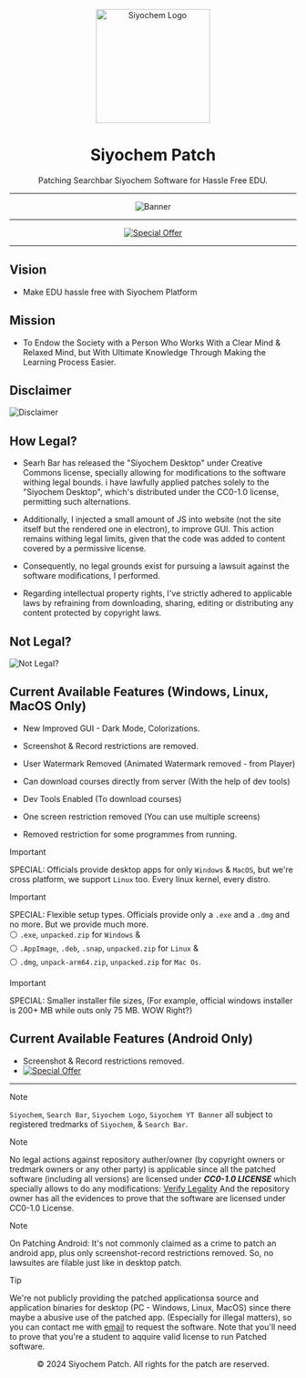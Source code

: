 <p align="center">
  <a href="https://dragon.edu.lk/Siyochem">
    <img src="https://github.com/user-attachments/assets/9c75cf3b-0176-4516-a343-45ed1d9fc364" alt="Siyochem Logo" width="200px">
  </a>
</p>


<h1 align="center">Siyochem Patch</h1>

<p align="center">
  Patching Searchbar Siyochem Software for Hassle Free EDU.
</p>

---

<p align="center">
  <img src="https://github.com/user-attachments/assets/b78e1639-6cfe-494f-a4df-1101dfc78620" alt="Banner">
</p>

---

<div align="center">
  <a href="https://github.com/Siyochem-Patch/Siyochem-Android">
    <img src="https://img.shields.io/badge/Special%20Offer-Download%20Now%20for%20Android%20Without%20Verify!-green?style=for-the-badge&logo=appveyor" alt="Special Offer">
  </a>
</div>

---

## Vision
 - Make EDU hassle free with Siyochem Platform

## Mission
 - To Endow the Society with a Person Who Works With a Clear Mind & Relaxed Mind, but With Ultimate Knowledge Through Making the Learning Process Easier.

## Disclaimer
![Disclaimer](https://github.com/user-attachments/assets/acc9b63e-2cab-415f-92ee-2700eaac3eb2)

## How Legal?

  - Searh Bar has released the "Siyochem Desktop" under Creative Commons license, specially allowing for modifications to the software withing legal bounds. i have lawfully applied patches solely to the "Siyochem Desktop", which's distributed under the CC0-1.0 license, permitting such alternations.

  - Additionally, I injected a small amount of JS into website (not the site itself but the rendered one in electron), to improve GUI. This action remains withing legal limits, given that the code was added to content covered by a permissive license. 

  - Consequently, no legal grounds exist for pursuing a lawsuit against the software modifications, I performed.

  - Regarding intellectual property rights, I've strictly adhered to applicable laws by refraining from downloading, sharing, editing or distributing any content protected by copyright laws.

## Not Legal?

  ![Not Legal?](https://github.com/user-attachments/assets/5565c4ef-0c43-416f-8b26-3052c4b9924c)

## Current Available Features (Windows, Linux, MacOS Only)
 - New Improved GUI - Dark Mode, Colorizations.

 - Screenshot & Record restrictions are removed.
 - User Watermark Removed (Animated Watermark removed - from Player)
 - Can download courses directly from server (With the help of dev tools)
 - Dev Tools Enabled (To download courses)
 - One screen restriction removed (You can use multiple screens)
 - Removed restriction for some programmes from running.

> [!IMPORTANT]
> SPECIAL: Officials provide desktop apps for only `Windows` & `MacOS`, but we're cross platform, we support `Linux` too. Every linux kernel, every distro.

> [!IMPORTANT]
> SPECIAL: Flexible setup types. Officials provide only a `.exe` and a `.dmg` and no more. But we provide much more. <br/> ⚪ `.exe`, `unpacked.zip` for `Windows` & <br/> ⚪ `.AppImage`, `.deb`, `.snap`, `unpacked.zip` for `Linux` & <br/> ⚪ `.dmg`, `unpack-arm64.zip`, `unpacked.zip` for `Mac Os`. 

> [!IMPORTANT]
> SPECIAL: Smaller installer file sizes, (For example, official windows installer is 200+ MB while outs only 75 MB. WOW Right?)

## Current Available Features (Android Only)
 - Screenshot & Record restrictions removed.
 - [![Special Offer](https://img.shields.io/badge/Special%20Offer-Download%20Now%20for%20Android%20Without%20Verify!-green?style=for-the-badge&logo=appveyor)](https://github.com/Siyochem-Patch/Siyochem-Android)


---

> [!NOTE]
> `Siyochem`, `Search Bar`, `Siyochem Logo`, `Siyochem YT Banner` all subject to registered tredmarks of `Siyochem`, & `Search Bar`.

> [!NOTE]
> No legal actions against repository auther/owner (by copyright owners or tredmark owners or any other party) is applicable since all the patched software (including all versions) are licensed under ***CC0-1.0 LICENSE*** which specially allows to do any modifications: [Verify Legality](https://creativecommons.org/publicdomain/zero/1.0/)
> And the repository owner has all the evidences to prove that the software are licensed under CC0-1.0 License.

> [!NOTE]
> On Patching Android: It's not commonly claimed as a crime to patch an android app, plus only screenshot-record restrictions removed. So, no lawsuites are filable just like in desktop patch.

> [!TIP]
> We're not publicly providing the patched applicationsa source and application binaries for desktop (PC - Windows, Linux, MacOS) since there maybe a abusive use of the patched app. (Especially for illegal matters), so you can contact me with [email](yt2.dev.dragon@gmail.com) to request the software.
> Note that you'll need to prove that you're a student to aqquire valid license to run Patched software.

<p align="center">© 2024 Siyochem Patch. All rights for the patch are reserved.</p>
